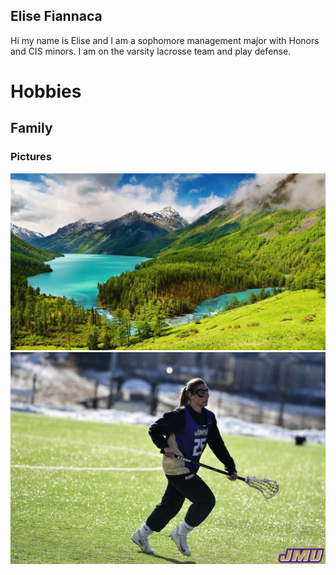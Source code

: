 ## Elise Fiannaca

Hi my name is Elise and I am a sophomore management major with Honors and CIS minors. I am on the varsity lacrosse team and play defense. 











# Hobbies
## Family
### Pictures


![alt text](useelisemountain.jpg)
![alt text](playingelisejmu.JPG)





